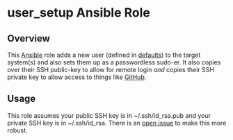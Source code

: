 # user_setup Ansible Role

## Overview

This [Ansible][ansible] role adds a new user (defined in
[defaults][defaultsfile]) to the target system(s) and also sets them up as a
passwordless sudo-er. It also copies over their SSH public-key to
allow for remote login *and* copies their SSH private key to allow
access to things like [GitHub][github].

## Usage

This role assumes your public SSH key is in ~/.ssh/id_rsa.pub and your
private SSH key is in ~/.ssh/id_rsa. There is an [open issue][oi] to make
this more robust.

[ansible]: https://www.ansible.com/
[defaultsfile]: ./defaults/main.yml
[github]: https://github.com/
[oi]: https://github.com/sbates130272/batesste-ansible/issues/18
